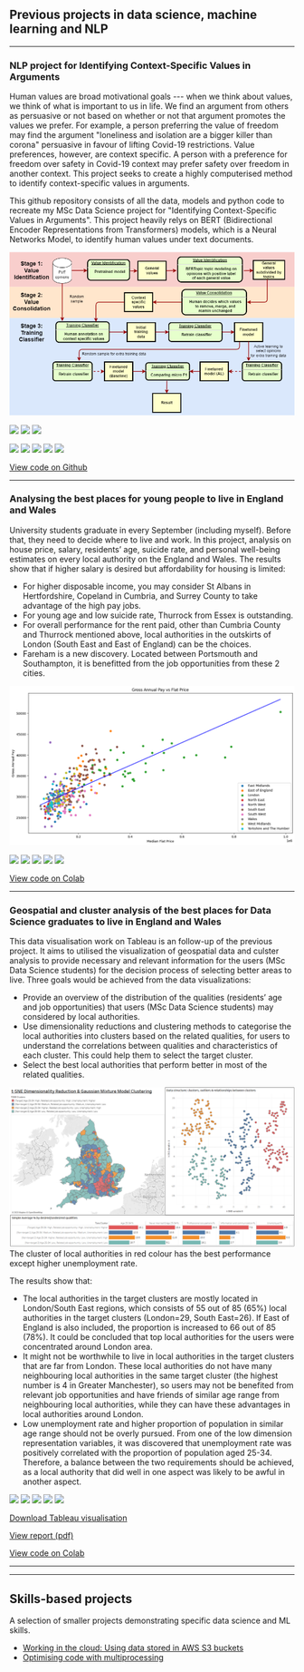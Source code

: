 ## Previous projects in data science, machine learning and NLP

---

### NLP project for Identifying Context-Specific Values in Arguments

Human values are broad motivational goals --- when we think about values, we think of what is important to us in life. We find an argument from others as persuasive or not based on whether or not that argument promotes the values we prefer. For example, a person preferring the value of freedom may find the argument "loneliness and isolation are a bigger killer than corona" persuasive in favour of lifting Covid-19 restrictions. Value preferences, however, are context specific. A person with a preference for freedom over safety in Covid-19 context may prefer safety over freedom in another context. This project seeks to create a highly computerised method to identify context-specific values in arguments.

This github repository consists of all the data, models and python code to recreate my MSc Data Science project for "Identifying Context-Specific Values in Arguments". This project heavily relys on BERT (Bidirectional Encoder Representations from Transformers) models, which is a Neural Networks Model, to identify human values under text documents.

<img src="images/New plan3.drawio.png?raw=true" />

![](https://img.shields.io/badge/Python-white?logo=Python) ![](https://img.shields.io/badge/Jupyter-white?logo=Jupyter) ![](https://img.shields.io/badge/pandas-white?logo=pandas)



![](https://img.shields.io/badge/Python-white?logo=Python) ![](https://img.shields.io/badge/Jupyter-white?logo=Jupyter) ![](https://img.shields.io/badge/PyTorch-white?logo=pytorch) ![](https://img.shields.io/badge/Twitter-white?logo=Twitter) ![](https://img.shields.io/badge/HuggingFace_Transformers-white?logo=huggingface)

[View code on Github](https://github.com/timwsh/Timothy-Wong-MSc-DS-Project)

---

### Analysing the best places for young people to live in England and Wales

University students graduate in every September (including myself). Before that, they need to decide where to live and work. In this project, analysis on house price, salary, residents’ age, suicide rate, and personal well-being estimates on every local authority on the England and Wales.
The results show that if higher salary is desired but affordability for housing is limited:
- For higher disposable income, you may consider St Albans in Hertfordshire, Copeland in Cumbria, and Surrey County to take advantage of the high pay jobs.
- For young age and low suicide rate, Thurrock from Essex is outstanding.
- For overall performance for the rent paid, other than Cumbria County and Thurrock mentioned above, local authorities in the outskirts of London (South East and East of England) can be the choices.
- Fareham is a new discovery. Located between Portsmouth and Southampton, it is benefitted from the job opportunities from these 2 cities.

<img src="images/Gross Annual Pay vs Flat Price.png?raw=true" />

![](https://img.shields.io/badge/Python-white?logo=Python) ![](https://img.shields.io/badge/Jupyter-white?logo=Jupyter) ![](https://img.shields.io/badge/PyTorch-white?logo=pytorch) ![](https://img.shields.io/badge/Twitter-white?logo=Twitter) ![](https://img.shields.io/badge/HuggingFace_Transformers-white?logo=huggingface)

[View code on Colab](https://colab.research.google.com/drive/1Vj53p-w16v3OoBsme0MPQ5MMUCSPCMuj?usp=sharing)

---

### Geospatial and cluster analysis of the best places for Data Science graduates to live in England and Wales

This data visualisation work on Tableau is an follow-up of the previous project. It aims to utilised the visualization of geospatial data and culster analysis to provide necessary and relevant information for the users (MSc Data Science students) for the decision process of selecting better areas to live. Three goals would be achieved from the data visualizations:
- Provide an overview of the distribution of the qualities (residents’ age and job opportunities) that users (MSc Data Science students) may considered by local authorities. 
- Use dimensionality reductions and clustering methods to categorise the local authorities into clusters based on the related qualities, for users to understand the correlations between qualities and characteristics of each cluster. This could help them to select the target cluster.
- Select the best local authorities that perform better in most of the related qualities.

<img src="images/Screenshot%20Geospatial.png?raw=true" />
The cluster of local authorities in red colour has the best performance except higher unemployment rate. 

The results show that:
- The local authorities in the target clusters are mostly located in London/South East regions, which consists of 55 out of 85 (65%) local authorities in the target clusters (London=29, South East=26). If East of England is also included, the proportion is increased to 66 out of 85 (78%). It could be concluded that top local authorities for the users were concentrated around London area.
- It might not be worthwhile to live in local authorities in the target clusters that are far from London. These local authorities do not have many neighbouring local authorities in the same target cluster (the highest number is 4 in Greater Manchester), so users may not be benefited from relevant job opportunities and have friends of similar age range from neighbouring local authorities, while they can have these advantages in local authorities around London.
- Low unemployment rate and higher proportion of population in similar age range should not be overly pursued. From one of the low dimension representation variables, it was discovered that unemployment rate was positively correlated with the proportion of population aged 25-34. Therefore, a balance between the two requirements should be achieved, as a local authority that did well in one aspect was likely to be awful in another aspect.

![](https://img.shields.io/badge/Python-white?logo=Python) ![](https://img.shields.io/badge/Jupyter-white?logo=Jupyter) ![](https://img.shields.io/badge/PyTorch-white?logo=pytorch) ![](https://img.shields.io/badge/Twitter-white?logo=Twitter) ![](https://img.shields.io/badge/HuggingFace_Transformers-white?logo=huggingface)

[Download Tableau visualisation](https://timwsh.github.io/projects/Geospatial%20and%20cluster%20analysis%20of%20the%20best%20places%20to%20live.twbx)

[View report (pdf)](https://timwsh.github.io/pdf/Geospatial%20and%20cluster%20analysis%20of%20the%20best%20places%20to%20live.pdf)

[View code on Colab](https://colab.research.google.com/drive/1EdOiXYT7_rGyrwLk7beHGip5EtUA438y?usp=sharing)

---

---

## Skills-based projects
A selection of smaller projects demonstrating specific data science and ML skills.

- [Working in the cloud: Using data stored in AWS S3 buckets](#)
- [Optimising code with multiprocessing](#)













<!-- comment -->

